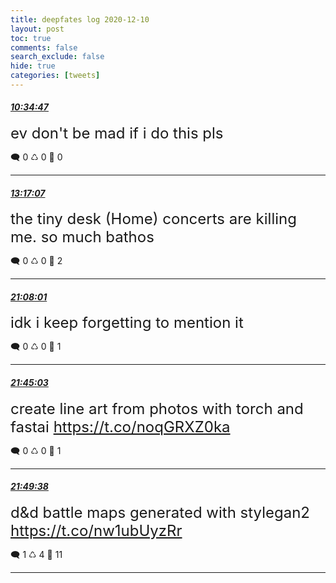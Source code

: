 ```yaml
---
title: deepfates log 2020-12-10
layout: post
toc: true
comments: false
search_exclude: false
hide: true
categories: [tweets]
---
```



#### <a href = "https://twitter.com/deepfates/status/1337088384645283843">*10:34:47*</a>

<font size="5">ev don't be mad if i do this pls</font>



🗨️ 0 ♺ 0 🤍  0   

---
    
#### <a href = "https://twitter.com/deepfates/status/1337129238902738950">*13:17:07*</a>

<font size="5">the tiny desk (Home) concerts are killing me. so much bathos</font>



🗨️ 0 ♺ 0 🤍  2   

---
    
#### <a href = "https://twitter.com/deepfates/status/1337247743757213698">*21:08:01*</a>

<font size="5">idk i keep forgetting to mention it</font>



🗨️ 0 ♺ 0 🤍  1   

---
    
#### <a href = "https://twitter.com/deepfates/status/1337257062888173574">*21:45:03*</a>

<font size="5">create line art from photos with torch and fastai    https://t.co/noqGRXZ0ka</font>



🗨️ 0 ♺ 0 🤍  1   

---
    
#### <a href = "https://twitter.com/deepfates/status/1337258216225452041">*21:49:38*</a>

<font size="5">d&amp;d battle maps generated with stylegan2   https://t.co/nw1ubUyzRr</font>



🗨️ 1 ♺ 4 🤍  11   

---
    
            

